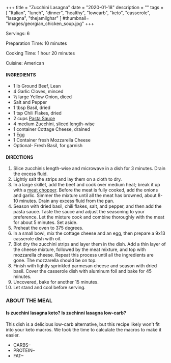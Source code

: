 +++
title = "Zucchini Lasagna"
date = "2020-01-18"
description = ""
tags = [
    "Italian",
    "lunch",
    "dinner",
    "healthy",
    "lowcarb",
    "keto",
    "casserole",
    "lasagna",
    "thejamilghar"
]
#thumbnail= "images/georgian_chicken_soup.jpg"
+++

Servings: 6 <!--more-->

Preparation Time: 10 minutes

Cooking Time: 1 hour 20 minutes

Cuisine: American

#### INGREDIENTS 

* 1 lb Ground Beef, Lean 
* 4 Garlic Cloves, minced 
* ½ large Yellow Onion, diced 
* Salt and Pepper
* 1 tbsp Basil, dried
* 1 tsp Chili Flakes, dried 
* 2 cups [Pasta Sauce](https://amzn.to/3ve8gQM)
* 4 medium Zucchini, sliced length-wise 
* 1 container Cottage Cheese, drained
* 1 Egg 
* 1 Container fresh Mozzarella Cheese 
* Optional- Fresh Basil, for garnish

#### DIRECTIONS 

1. Slice zucchinis length-wise and microwave in a dish for 3 minutes. Drain the excess fluid. 
2. Lightly salt the strips and lay them on a cloth to dry. 
3. In a large skillet, add the beef and cook over medium heat; break it up with a [meat chopper](https://amzn.to/3bI9ZGm). Before the meat is fully cooked, add the onions and garlic. Simmer the mixture until all the meat has browned, about 8-10 minutes. Drain any excess fluid from the pan.  
4. Season with dried basil, chili flakes, salt, and pepper, and then add the pasta sauce. Taste the sauce and adjust the seasoning to your preference. Let the mixture cook and combine thoroughly with the meat for about 5 minutes. Set aside.   
5. Preheat the oven to 375 degrees. 
6. In a small bowl, mix the cottage cheese and an egg, then prepare a 9x13 casserole dish with oil. 
7. Blot dry the zucchini strips and layer them in the dish. Add a thin layer of the cheese mixture, followed by the meat mixture, and top with mozzarella cheese. Repeat this process until all the ingredients are gone. The mozzarella should be on top. 
8. Finish with lightly sprinkled parmesan cheese and season with dried basil. Cover the casserole dish with aluminum foil and bake for 45 minutes. 
9. Uncovered, bake for another 15 minutes. 
10. Let stand and cool before serving. 

### ABOUT THE MEAL 

#### Is zucchini lasagna keto? Is zuchinni lasagna low-carb? 

This dish is a delicious low-carb alternative, but this recipe likely won't fit into your keto macros. We took the time to calculate the macros to make it easier.

* CARBS– 
* PROTEIN– 
* FAT– 
